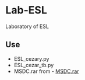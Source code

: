 # Lab-ESL
Laboratory of ESL
## Use 
* ESL_cezary.py 
* ESL_cezar_tb.py
* MSDC.rar from - [MSDC.rar](https://github.com/MateuszSalamon/ESL_from_421)
